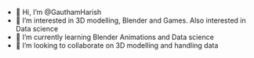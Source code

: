 - 👋 Hi, I’m @GauthamHarish
- 👀 I’m interested in 3D modelling, Blender and Games. Also interested in Data science
- 🌱 I’m currently learning Blender Animations and Data science
- 💞️ I’m looking to collaborate on 3D modelling and handling data

<!---
Namedserialkiller/Namedserialkiller is a ✨ special ✨ repository because its `README.md` (this file) appears on your GitHub profile.
You can click the Preview link to take a look at your changes.
--->
